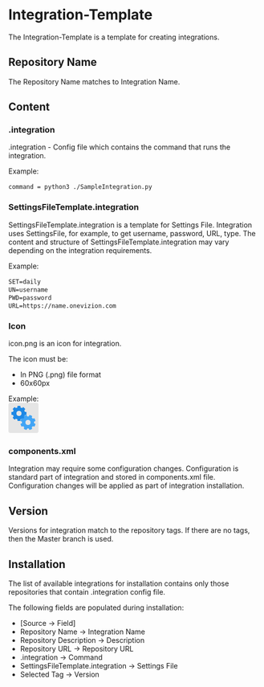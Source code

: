 # Integration-Template

The Integration-Template is a template for creating integrations.
 
## Repository Name 
The Repository Name matches to Integration Name.
 
## Content

### .integration
.integration - Config file which contains the command that runs the integration.

Example:
```
command = python3 ./SampleIntegration.py
```

### SettingsFileTemplate.integration
SettingsFileTemplate.integration is a template for Settings File. Integration uses SettingsFile, for example, to get username, password, URL, type. The content and structure of SettingsFileTemplate.integration may vary depending on the integration requirements.

Example:
```
SET=daily
UN=username
PWD=password
URL=https://name.onevizion.com
```
### Icon
icon.png is an icon for integration.

The icon must be:
- In PNG (.png) file format
- 60x60px

Example:  
 ![example](./icon.png)

### components.xml
Integration may require some configuration changes. Configuration is standard part of integration and stored in components.xml file. Configuration changes will be applied as part of integration installation.

## Version
Versions for integration match to the repository tags. If there are no tags, then the Master branch is used.
 
## Installation
The list of available integrations for installation contains only those repositories that contain .integration config file.

The following fields are populated during installation:
- [Source -> Field]
- Repository Name -> Integration Name
- Repository Description -> Description
- Repository URL -> Repository URL
- .integration -> Command
- SettingsFileTemplate.integration -> Settings File
- Selected Tag -> Version
